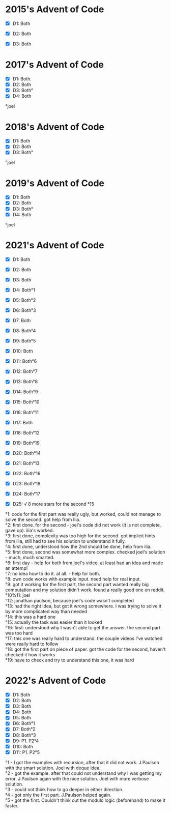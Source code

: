 # 2015's Advent of Code
- [x] D1: Both 
- [x] D2: Both
- [x] D3: Both


# 2017's Advent of Code
- [x] D1: Both. 
- [x] D2: Both
- [x] D3: Both°
- [x] D4: Both

°joel

# 2018's Advent of Code
- [x] D1: Both
- [x] D2: Both
- [x] D3: Both°

°joel

# 2019's Advent of Code
- [x] D1: Both
- [x] D2: Both
- [x] D3: Both°
- [x] D4: Both

°joel

# 2021's Advent of Code
- [x] D1:  Both
- [x] D2:  Both
- [x] D3:  Both
- [x] D4:  Both°1
- [x] D5:  Both°2
- [x] D6:  Both°3
- [x] D7:  Both
- [x] D8:  Both°4
- [x] D9:  Both°5
- [x] D10: Both
- [x] D11: Both°6
- [x] D12: Both°7
- [x] D13: Both°8
- [x] D14: Both°9
- [x] D15: Both°10
- [x] D16: Both°11
- [x] D17: Both
- [x] D18: Both°12
- [x] D19: Both°19
- [x] D20: Both°14
- [x] D21: Both°13
- [x] D22: Both°16
- [x] D23: Both°18
- [x] D24: Both°17
- [x] D25: √ 8 more stars for the second °15


°1: code for the first part was really ugly, but worked, could not manage to solve the second. got help from Ilia.</br>
°2: first done. for the second - joel's code did not work (it is not complete, gave up). ilia's worked.</br> 
°3: first done, complexity was too high for the second. got implicit hints from ilia, still had to see his solution to understand it fully.</br>
°4: first done, understood how the 2nd should be done, help from ilia.</br>
°5: first done, second was somewhat more complex. checked joel's solution - much, much smarted.</br>
°6: first day - help for both from joel's video. at least had an idea and made an attemp!</br>
°7: no idea how to do it. at all. - help for both.</br>
°8: own code works with example input. need help for real input.</br>
°9: got it working for the first part, the second part wanted really big computation and my solution didn't work. found a really good one on reddit.</br>
°10%11: joel</br>
°12: jonathan paulson, because joel's code wasn't completed</br>
°13: had the right idea, but got it wrong somewhere. I was trying to solve it by more complicated way than needed</br> 
°14: this was a hard one</br>
°15: actually the task was easier than it looked</br>
°16: first: understood why I wasn't able to get the answer. the second part was too hard</br> 
°17: this one was really hard to understand. the couple videos I've watched were really hard to follow</br>
°18: got the first part on piece of paper. got the code for the second, haven't checked it how it works</br>
°19: have to check and try to understand this one, it was hard</br>


# 2022's Advent of Code
- [x] D1:  Both
- [x] D2:  Both
- [x] D3:  Both
- [x] D4:  Both
- [x] D5:  Both
- [x] D6:  Both°1
- [x] D7:  Both°2
- [x] D8:  Both°3
- [x] D9:  P1. P2°4
- [x] D10: Both
- [x] D11: P1. P2°5

°1 - I got the examples with recursion, after that it did not work. J.Paulson with the smart solution. Joel with deque idea.</br>
°2 - got the example. after that could not understand why I was getting my error. J.Paulson again with the nice solution. Joel with more verbose solution.</br>
°3 - could not think how to go deeper in either direction.</br>
°4 - got only the first part. J.Paulson helped again.</br>
°5 - got the first. Couldn't think out the modulo logic (beforehand) to make it faster.</br>